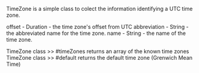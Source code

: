 TimeZone is a simple class to colect the information identifying a UTC time zone.offset			-	Duration	- the time zone's offset from UTCabbreviation	-	String		- the abbreviated name for the time zone.name			-	String		- the name of the time zone.TimeZone class >> #timeZones returns an array of the known time zonesTimeZone class >> #default returns the default time zone (Grenwich Mean Time)